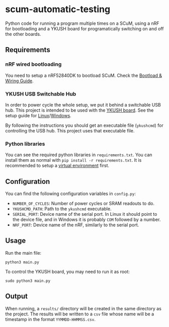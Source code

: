 # scum-automatic-testing

Python code for running a program multiple times on a SCuM, using a nRF for bootloading and a YKUSH board for programatically switching on and off the other boards.

## Requirements

### nRF wired bootloading

You need to setup a nRF52840DK to bootload SCuM. Check the [Bootload & Wiring Guide](https://crystalfree.atlassian.net/wiki/spaces/SCUM/pages/1901559821/Sulu+Programming+With+nRF+Setup).

### YKUSH USB Switchable Hub

In order to power cycle the whole setup, we put it behind a switchable USB hub. This project is intended to be used with the [YKUSH board](https://www.yepkit.com/products/ykush). See the setup guide for [Linux](https://www.yepkit.com/learn/setup-guide-ykush)/[Windows](https://www.yepkit.com/learn/setup-guide-ykush-windows).

By following the instructions you should get an executable file (`ykushcmd`) for controlling the USB hub. This project uses that executable file.

### Python libraries

You can see the required python libraries in `requirements.txt`. You can install them as normal with `pip install -r requirements.txt`. It is recommended to setup a [virtual environment](https://docs.python.org/3/library/venv.html) first.

## Configuration

You can find the following configuration variables in `config.py`:
* `NUMBER_OF_CYCLES`: Number of power cycles or SRAM readouts to do.
* `YKUSHCMD_PATH`: Path to the `ykushcmd` executable.
* `SERIAL_PORT`: Device name of the serial port. In Linux it should point to the device file, and in Windows it is probably `COM` followed by a number.
* `NRF_PORT`: Device name of the nRF, similarly to the serial port.

## Usage

Run the main file:

```
python3 main.py
```

To control the YKUSH board, you may need to run it as root:

```
sudo python3 main.py
```

## Output

When running, a `results/` directory will be created in the same directory as the project. The results will be written to a `csv` file whose name will be a timestamp in the format `YYMMDD-HHMMSS.csv`.
